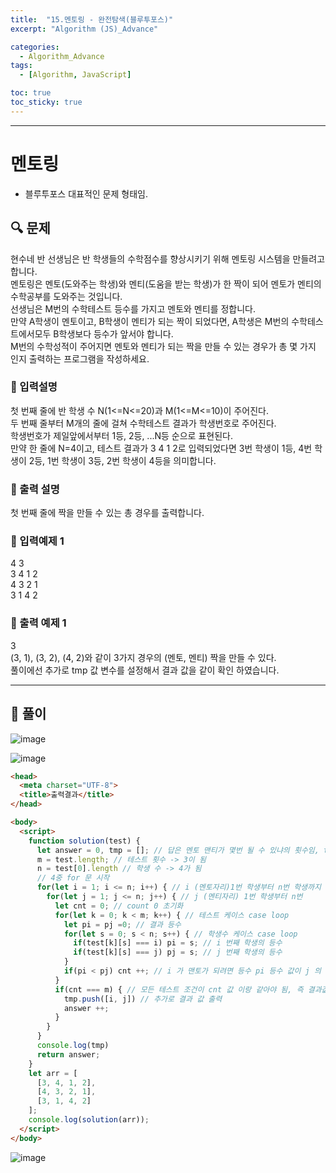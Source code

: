 ```yaml
---
title:  "15.멘토링 - 완전탐색(블루투포스)"
excerpt: "Algorithm (JS)_Advance"

categories:
  - Algorithm_Advance
tags:
  - [Algorithm, JavaScript]

toc: true
toc_sticky: true
---
```


----


# 멘토링
- 블루투포스 대표적인 문제 형태임.  


##  🔍 문제 
현수네 반 선생님은 반 학생들의 수학점수를 향상시키기 위해 멘토링 시스템을 만들려고 합니다.   
멘토링은 멘토(도와주는 학생)와 멘티(도움을 받는 학생)가 한 짝이 되어 멘토가 멘티의수학공부를 도와주는 것입니다.  
선생님은 M번의 수학테스트 등수를 가지고 멘토와 멘티를 정합니다.  
만약 A학생이 멘토이고, B학생이 멘티가 되는 짝이 되었다면, A학생은 M번의 수학테스트에서모두 B학생보다 등수가 앞서야 합니다.  
M번의 수학성적이 주어지면 멘토와 멘티가 되는 짝을 만들 수 있는 경우가 총 몇 가지 인지 출력하는 프로그램을 작성하세요.



### 🔹 입력설명
첫 번째 줄에 반 학생 수 N(1<=N<=20)과 M(1<=M<=10)이 주어진다.  
두 번째 줄부터 M개의 줄에 걸쳐 수학테스트 결과가 학생번호로 주어진다.   
학생번호가 제일앞에서부터 1등, 2등, ...N등 순으로 표현된다.  
만약 한 줄에 N=4이고, 테스트 결과가 3 4 1 2로 입력되었다면 3번 학생이 1등, 4번 학생이 2등, 1번 학생이 3등, 2번 학생이 4등을 의미합니다.  

### 🔹 출력 설명
첫 번째 줄에 짝을 만들 수 있는 총 경우를 출력합니다.


### 🔹 입력예제 1
4 3   
3 4 1 2  
4 3 2 1   
3 1 4 2   

### 🔹 출력 예제 1
3  
(3, 1), (3, 2), (4, 2)와 같이 3가지 경우의 (멘토, 멘티) 짝을 만들 수 있다.  
풀이에선 추가로 tmp 값 변수를 설정해서 결과 값을 같이 확인 하였습니다.

----

##  📌 풀이
![image](https://user-images.githubusercontent.com/28912774/116833866-87962280-abf6-11eb-875a-f76dd0374402.png)

![image](https://user-images.githubusercontent.com/28912774/116833878-92e94e00-abf6-11eb-8ed2-808260363738.png)


```html
<head>
  <meta charset="UTF-8">
  <title>출력결과</title>
</head>

<body>
  <script>
    function solution(test) {
      let answer = 0, tmp = []; // 답은 멘토 맨티가 몇번 될 수 있냐의 횟수임, tmp 는 정답이 되는 경우의 수 출력
      m = test.length; // 테스트 횟수 -> 3이 됨 
      n = test[0].length // 학생 수 -> 4가 됨
      // 4중 for 문 시작
      for(let i = 1; i <= n; i++) { // i (멘토자리)1번 학생부터 n번 학생까지 for loop
        for(let j = 1; j <= n; j++) { // j (멘티자리) 1번 학생부터 n번 
          let cnt = 0; // count 0 초기화
          for(let k = 0; k < m; k++) { // 테스트 케이스 case loop
            let pi = pj =0; // 결과 등수
            for(let s = 0; s < n; s++) { // 학생수 케이스 case loop
              if(test[k][s] === i) pi = s; // i 번째 학생의 등수
              if(test[k][s] === j) pj = s; // j 번째 학생의 등수
            }
            if(pi < pj) cnt ++; // i 가 맨토가 되려면 등수 pi 등수 값이 j 의 결과갑 pj 등수 값보다 작아야 함
          }
          if(cnt === m) { // 모든 테스트 조건이 cnt 값 이랑 같아야 됨, 즉 결과값 = 총 테스트에서 조건이 통과 되는 경우에만 return
            tmp.push([i, j]) // 추가로 결과 값 출력
            answer ++;
          } 
        }
      }
      console.log(tmp)
      return answer;
    }
    let arr = [
      [3, 4, 1, 2],
      [4, 3, 2, 1],
      [3, 1, 4, 2]
    ];
    console.log(solution(arr));
  </script>
</body>
```

![image](https://user-images.githubusercontent.com/28912774/116833810-39811f00-abf6-11eb-9ef9-2aa2f350237a.png)

